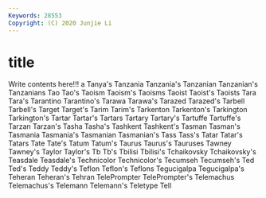 ```yaml
---
Keywords: 28553
Copyright: (C) 2020 Junjie Li
---
```


# title

Write contents here!!!
a 
Tanya's 
Tanzania 
Tanzania's 
Tanzanian 
Tanzanian's 
Tanzanians 
Tao 
Tao's
Taoism 
Taoism's 
Taoisms 
Taoist 
Taoist's 
Taoists 
Tara 
Tara's 
Tarantino 
Tarantino's
Tarawa 
Tarawa's 
Tarazed 
Tarazed's 
Tarbell 
Tarbell's 
Target 
Target's 
Tarim 
Tarim's
Tarkenton 
Tarkenton's 
Tarkington 
Tarkington's 
Tartar 
Tartar's 
Tartars 
Tartary 
Tartary's 
Tartuffe
Tartuffe's 
Tarzan 
Tarzan's 
Tasha 
Tasha's 
Tashkent 
Tashkent's 
Tasman 
Tasman's 
Tasmania
Tasmania's 
Tasmanian 
Tasmanian's 
Tass 
Tass's 
Tatar 
Tatar's 
Tatars 
Tate 
Tate's
Tatum 
Tatum's 
Taurus 
Taurus's 
Tauruses 
Tawney 
Tawney's 
Taylor 
Taylor's 
Tb
Tb's 
Tbilisi 
Tbilisi's 
Tchaikovsky 
Tchaikovsky's 
Teasdale 
Teasdale's 
Technicolor 
Technicolor's 
Tecumseh
Tecumseh's 
Ted 
Ted's 
Teddy 
Teddy's 
Teflon 
Teflon's 
Teflons 
Tegucigalpa 
Tegucigalpa's
Teheran 
Teheran's 
Tehran 
TelePrompter 
TelePrompter's 
Telemachus 
Telemachus's 
Telemann 
Telemann's 
Teletype
Tell 
